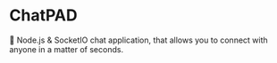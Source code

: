 # ChatPAD
💬 Node.js &amp; SocketIO chat application, that allows you to connect with anyone in a matter of seconds.
